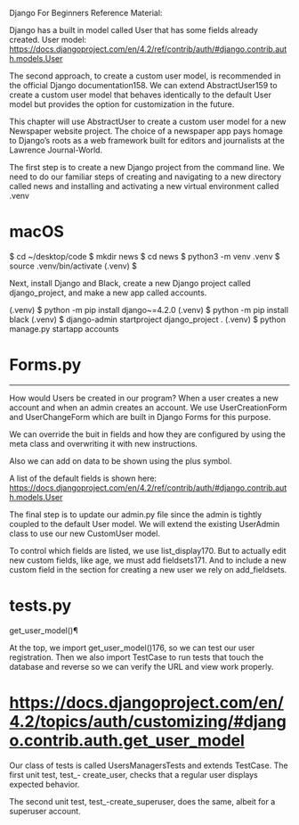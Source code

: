 Django For Beginners Reference Material:

Django has a built in model called User that has some fields already created.
User model: https://docs.djangoproject.com/en/4.2/ref/contrib/auth/#django.contrib.auth.models.User

The second approach, to create a custom user model, is recommended in the official Django
documentation158. We can extend AbstractUser159 to create a custom user model that behaves
identically to the default User model but provides the option for customization in the future.

This chapter will use AbstractUser to create a custom user model for a new Newspaper website
project. The choice of a newspaper app pays homage to Django’s roots as a web framework built
for editors and journalists at the Lawrence Journal-World.

The first step is to create a new Django project from the command line. We need to do our familiar
steps of creating and navigating to a new directory called news and installing and activating a new
virtual environment called .venv

# macOS

$ cd ~/desktop/code
$ mkdir news
$ cd news
$ python3 -m venv .venv
$ source .venv/bin/activate
(.venv) $

Next, install Django and Black, create a new Django project called django_project, and make a
new app called accounts.

(.venv) $ python -m pip install django~=4.2.0
(.venv) $ python -m pip install black
(.venv) $ django-admin startproject django_project .
(.venv) $ python manage.py startapp accounts

# Forms.py

---

How would Users be created in our program? When a user creates a new account and when an admin creates an account. We use UserCreationForm and UserChangeForm which are built in Django Forms for this purpose.

We can override the buit in fields and how they are configured by using the meta class and overwriting it with new instructions.

Also we can add on data to be shown using the plus symbol.

A list of the default fields is shown here: https://docs.djangoproject.com/en/4.2/ref/contrib/auth/#django.contrib.auth.models.User

The final step is to update our admin.py file since the admin is tightly coupled to the default
User model. We will extend the existing UserAdmin class to use our new CustomUser model.

To control which fields are listed, we use list_display170. But to actually edit new custom fields,
like age, we must add fieldsets171. And to include a new custom field in the section for creating a
new user we rely on add_fieldsets.

# tests.py

get_user_model()¶

At the top, we import get_user_model()176, so we can test our user registration. Then we also
import TestCase to run tests that touch the database and reverse so we can verify the URL and
view work properly.
# https://docs.djangoproject.com/en/4.2/topics/auth/customizing/#django.contrib.auth.get_user_model

Our class of tests is called UsersManagersTests and extends TestCase. The first unit test, test\_-
create_user, checks that a regular user displays expected behavior.

The second unit test, test\_-create_superuser, does the same, albeit for a superuser account.


